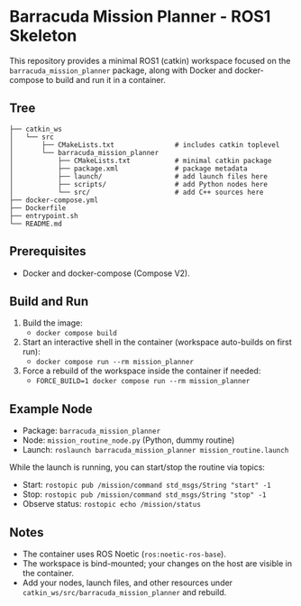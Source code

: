# Barracuda Mission Planner - ROS1 Skeleton

This repository provides a minimal ROS1 (catkin) workspace focused on the `barracuda_mission_planner` package, along with Docker and docker-compose to build and run it in a container.

## Tree

```
├── catkin_ws
│   └── src
│       ├── CMakeLists.txt               # includes catkin toplevel
│       └── barracuda_mission_planner
│           ├── CMakeLists.txt           # minimal catkin package
│           ├── package.xml              # package metadata
│           ├── launch/                  # add launch files here
│           ├── scripts/                 # add Python nodes here
│           └── src/                     # add C++ sources here
├── docker-compose.yml
├── Dockerfile
├── entrypoint.sh
└── README.md
```

## Prerequisites

- Docker and docker-compose (Compose V2).

## Build and Run

1. Build the image:
   - `docker compose build`
2. Start an interactive shell in the container (workspace auto-builds on first run):
   - `docker compose run --rm mission_planner`
3. Force a rebuild of the workspace inside the container if needed:
   - `FORCE_BUILD=1 docker compose run --rm mission_planner`

## Example Node

- Package: `barracuda_mission_planner`
- Node: `mission_routine_node.py` (Python, dummy routine)
- Launch: `roslaunch barracuda_mission_planner mission_routine.launch`

While the launch is running, you can start/stop the routine via topics:

- Start: `rostopic pub /mission/command std_msgs/String "start" -1`
- Stop: `rostopic pub /mission/command std_msgs/String "stop" -1`
- Observe status: `rostopic echo /mission/status`

## Notes

- The container uses ROS Noetic (`ros:noetic-ros-base`).
- The workspace is bind-mounted; your changes on the host are visible in the container.
- Add your nodes, launch files, and other resources under `catkin_ws/src/barracuda_mission_planner` and rebuild.
